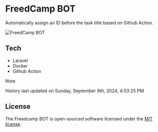 # FreedCamp BOT

Automatically assign an ID before the task title based on Github Action.

![FreedCamp BOT](https://repository-images.githubusercontent.com/737932867/7d34798b-2680-471c-b089-a78a718d3d6a)

## Tech

- Laravel
- Docker
- Github Action

> [!NOTE]  
> History last updated on Sunday, September 8th, 2024, 4:53:25 PM

## License

The Freedcamp BOT is open-sourced software licensed under the [MIT license](https://opensource.org/licenses/MIT).
